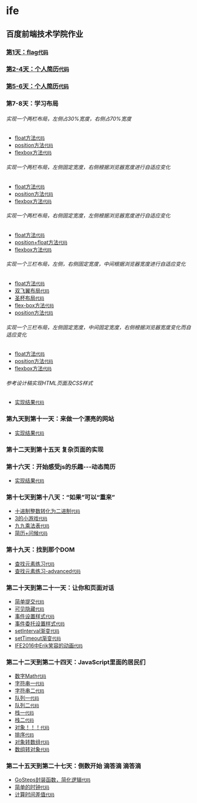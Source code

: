 # ife
## 百度前端技术学院作业

### [第1天：flag](https://xszi.github.io/ife/class1_flag.html)[`代码`](https://github.com/xszi/ife/blob/master/class1_flag.html)

### [第2-4天：个人简历](http://htmlpreview.github.io/?https://github.com/xszi/ife/blob/master/class2-4_resume.html)[`代码`](https://github.com/xszi/ife/blob/master/class2-4_resume.html)
### [第5-6天：个人简历](http://htmlpreview.github.io/?https://github.com/xszi/ife/blob/master/class5-6_resume.html)[`代码`](https://github.com/xszi/ife/blob/master/class5-6_resume.html)

### 第7-8天：学习布局

###### 实现一个两栏布局，左侧占30%宽度，右侧占70%宽度
* [float方法](http://htmlpreview.github.io/?https://github.com/xszi/ife/blob/master/20180524_layout1_1.html)[`代码`](https://github.com/xszi/ife/blob/master/20180524_layout1_1.html)
* [position方法](http://htmlpreview.github.io/?https://github.com/xszi/ife/blob/master/20180524_layout1_2.html)[`代码`](https://github.com/xszi/ife/blob/master/20180524_layout1_2.html)
* [flexbox方法](http://htmlpreview.github.io/?https://github.com/xszi/ife/blob/master/20180524_layout1_3.html)[`代码`](https://github.com/xszi/ife/blob/master/20180524_layout1_3.html)

###### 实现一个两栏布局，左侧固定宽度，右侧根据浏览器宽度进行自适应变化
* [float方法](http://htmlpreview.github.io/?https://github.com/xszi/ife/blob/master/20180524_layout2_1.html)[`代码`](https://github.com/xszi/ife/blob/master/20180524_layout2_1.html)
* [position方法](http://htmlpreview.github.io/?https://github.com/xszi/ife/blob/master/20180524_layout2_2.html)[`代码`](https://github.com/xszi/ife/blob/master/20180524_layout2_2.html)
* [flexbox方法](http://htmlpreview.github.io/?https://github.com/xszi/ife/blob/master/20180524_layout2_3.html)[`代码`](https://github.com/xszi/ife/blob/master/20180524_layout2_3.html)

###### 实现一个两栏布局，右侧固定宽度，左侧根据浏览器宽度进行自适应变化
* [float方法](http://htmlpreview.github.io/?https://github.com/xszi/ife/blob/master/20180525_layout3_1.html)[`代码`](https://github.com/xszi/ife/blob/master/20180525_layout3_1.html)
* [position+float方法](http://htmlpreview.github.io/?https://github.com/xszi/ife/blob/master/20180525_layout3_2.html)[`代码`](https://github.com/xszi/ife/blob/master/20180525_layout3_2.html)
* [flexbox方法](http://htmlpreview.github.io/?https://github.com/xszi/ife/blob/master/20180525_layout3_3.html)[`代码`](https://github.com/xszi/ife/blob/master/20180525_layout3_3.html)

###### 实现一个三栏布局，左侧，右侧固定宽度，中间根据浏览器宽度进行自适应变化
* [float方法](http://htmlpreview.github.io/?https://github.com/xszi/ife/blob/master/20180525_layout4_1.html)[`代码`](https://github.com/xszi/ife/blob/master/20180525_layout4_1.html)
* [双飞翼布局](http://htmlpreview.github.io/?https://github.com/xszi/ife/blob/master/20180525_layout4_2.html)[`代码`](https://github.com/xszi/ife/blob/master/20180525_layout4_2.html)
* [圣杯布局](http://htmlpreview.github.io/?https://github.com/xszi/ife/blob/master/20180525_layout4_3.html)[`代码`](https://github.com/xszi/ife/blob/master/20180525_layout4_3.html)
* [flex-box方法](http://htmlpreview.github.io/?https://github.com/xszi/ife/blob/master/20180525_layout4_4.html)[`代码`](https://github.com/xszi/ife/blob/master/20180525_layout4_4.html)
* [position方法](http://htmlpreview.github.io/?https://github.com/xszi/ife/blob/master/20180525_layout4_5.html)[`代码`](https://github.com/xszi/ife/blob/master/20180525_layout4_5.html)

###### 实现一个三栏布局，左侧固定宽度，中间固定宽度，右侧根据浏览器宽度变化而自适应变化
* [float方法](http://htmlpreview.github.io/?https://github.com/xszi/ife/blob/master/20180525_layout5_1.html)[`代码`](https://github.com/xszi/ife/blob/master/20180525_layout5_1.html)
* [position方法](http://htmlpreview.github.io/?https://github.com/xszi/ife/blob/master/20180525_layout5_2.html)[`代码`](https://github.com/xszi/ife/blob/master/20180525_layout5_2.html)
* [flexbox方法](http://htmlpreview.github.io/?https://github.com/xszi/ife/blob/master/20180525_layout5_3.html)[`代码`](https://github.com/xszi/ife/blob/master/20180525_layout5_3.html)

######  参考设计稿实现HTML页面及CSS样式
* [实现结果](http://htmlpreview.github.io/?https://github.com/xszi/ife/blob/master/20180527_layout6.html)[`代码`](https://github.com/xszi/ife/blob/master/20180527_layout6.html)

### 第九天到第十一天：来做一个漂亮的网站
* [实现结果](http://htmlpreview.github.io/?https://github.com/xszi/ife/blob/master/20180528web.html)[`代码`](https://github.com/xszi/ife/blob/master/20180528web.html)

### 第十二天到第十五天 复杂页面的实现

### 第十六天：开始感受js的乐趣---动态简历
* [实现结果](http://htmlpreview.github.io/?https://github.com/xszi/ife/blob/master/resume.html)[`代码`](https://github.com/xszi/ife/blob/master/resume.html)

### 第十七天到第十八天：“如果”可以“重来”
* [十进制整数转化为二进制](http://htmlpreview.github.io/?https://github.com/xszi/ife/blob/master/dec2bin.html)[`代码`](https://github.com/xszi/ife/blob/master/dec2bin.html)
* [3的小游戏](http://htmlpreview.github.io/?https://github.com/xszi/ife/blob/master/game-of-three.html)[`代码`](https://github.com/xszi/ife/blob/master/game-of-three.html)
* [九九乘法表](http://htmlpreview.github.io/?https://github.com/xszi/ife/blob/master/9x9table.html)[`代码`](https://github.com/xszi/ife/blob/master/9x9table.html)
* [简历+问候](http://htmlpreview.github.io/?https://github.com/xszi/ife/blob/master/resume_greet.html)[`代码`](https://github.com/xszi/ife/blob/master/resume_greet.html)

### 第十九天：找到那个DOM
* [查找元素练习](http://htmlpreview.github.io/?https://github.com/xszi/ife/blob/master/find-element.html)[`代码`](https://github.com/xszi/ife/blob/master/find-element.html)
* [查找元素练习-advanced](http://htmlpreview.github.io/?https://github.com/xszi/ife/blob/master/find-element-advanced.html)[`代码`](https://github.com/xszi/ife/blob/master/find-element-advanced.html)

### 第二十天到第二十一天：让你和页面对话
* [简单提交](http://htmlpreview.github.io/?https://github.com/xszi/ife/blob/master/simplesubmit.html)[`代码`](https://github.com/xszi/ife/blob/master/simplesubmit.html)
* [可见隐藏](http://htmlpreview.github.io/?https://github.com/xszi/ife/blob/master/vishidden.html)[`代码`](https://github.com/xszi/ife/blob/master/vishidden.html)
* [事件设置样式](http://htmlpreview.github.io/?https://github.com/xszi/ife/blob/master/eventstyle.html)[`代码`](https://github.com/xszi/ife/blob/master/eventstyle.html)
* [事件委托设置样式](http://htmlpreview.github.io/?https://github.com/xszi/ife/blob/master/eventstyledelegate.html)[`代码`](https://github.com/xszi/ife/blob/master/eventstyledelegate.html)
* [setInterval渐变](http://htmlpreview.github.io/?https://github.com/xszi/ife/blob/master/intervalout.html)[`代码`](https://github.com/xszi/ife/blob/master/intervalout.html)
* [setTimeout渐变](http://htmlpreview.github.io/?https://github.com/xszi/ife/blob/master/settimeout.html)[`代码`](https://github.com/xszi/ife/blob/master/settimeout.html)
* [IFE2016中Erik笑容的动画](http://htmlpreview.github.io/?https://github.com/xszi/ife/blob/master/Eric-animation.html)[`代码`](https://github.com/xszi/ife/blob/master/Eric-animation.html)

### 第二十二天到第二十四天：JavaScript里面的居民们
* [数字Math](http://htmlpreview.github.io/?https://github.com/xszi/ife/blob/master/demo_number.html)[`代码`](https://github.com/xszi/ife/blob/master/demo_number.html)
* [字符串一](http://htmlpreview.github.io/?https://github.com/xszi/ife/blob/master/demo_string1.html)[`代码`](https://github.com/xszi/ife/blob/master/demo_string1.html)
* [字符串二](http://htmlpreview.github.io/?https://github.com/xszi/ife/blob/master/demo_string2.html)[`代码`](https://github.com/xszi/ife/blob/master/eventstyle.html)
* [队列一](http://htmlpreview.github.io/?https://github.com/xszi/ife/blob/master/demo_queue1.html)[`代码`](https://github.com/xszi/ife/blob/master/demo_queue1.html)
* [队列二](http://htmlpreview.github.io/?https://github.com/xszi/ife/blob/master/demo_queue2.html)[`代码`](https://github.com/xszi/ife/blob/master/demo_queue2.html)
* [栈一](http://htmlpreview.github.io/?https://github.com/xszi/ife/blob/master/demo_stack1.html)[`代码`](https://github.com/xszi/ife/blob/master/demo_stack1.html)
* [栈二](http://htmlpreview.github.io/?https://github.com/xszi/ife/blob/master/demo_stack2.html)[`代码`](https://github.com/xszi/ife/blob/master/demo_stack2.html)
* [对象！！！](http://htmlpreview.github.io/?https://github.com/xszi/ife/blob/master/demo_object.html)[`代码`](https://github.com/xszi/ife/blob/master/demo_object.html)
* [排序](http://htmlpreview.github.io/?https://github.com/xszi/ife/blob/master/demo_sort.html)[`代码`](https://github.com/xszi/ife/blob/master/demo_sort.html)
* [对象转数组](http://htmlpreview.github.io/?https://github.com/xszi/ife/blob/master/demo_objtoarr.html)[`代码`](https://github.com/xszi/ife/blob/master/demo_objtoarr.html)
* [数组转对象](http://htmlpreview.github.io/?https://github.com/xszi/ife/blob/master/demo_arrtoobj.html)[`代码`](https://github.com/xszi/ife/blob/master/demo_arrtoobj.html)

### 第二十五天到第二十七天：倒数开始 滴答滴 滴答滴
* [GoSteps封装函数，简化逻辑](http://htmlpreview.github.io/?https://github.com/xszi/ife/blob/master/demo_goturn.html)[`代码`](https://github.com/xszi/ife/blob/master/demo_goturn.html)
* [简单的时钟](http://htmlpreview.github.io/?https://github.com/xszi/ife/blob/master/demo_clock.html)[`代码`](https://github.com/xszi/ife/blob/master/demo_clock.html)
* [计算时间差值](http://htmlpreview.github.io/?https://github.com/xszi/ife/blob/master/cal_time_difference.html)[`代码`](https://github.com/xszi/ife/blob/master/cal_time_difference.html)
